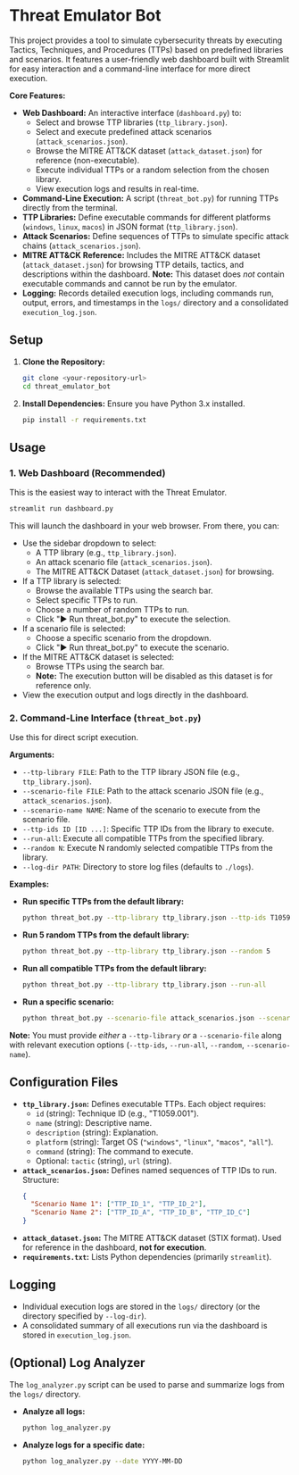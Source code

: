 # Threat Emulator Bot

This project provides a tool to simulate cybersecurity threats by executing Tactics, Techniques, and Procedures (TTPs) based on predefined libraries and scenarios. It features a user-friendly web dashboard built with Streamlit for easy interaction and a command-line interface for more direct execution.

**Core Features:**

*   **Web Dashboard:** An interactive interface (`dashboard.py`) to:
    *   Select and browse TTP libraries (`ttp_library.json`).
    *   Select and execute predefined attack scenarios (`attack_scenarios.json`).
    *   Browse the MITRE ATT&CK dataset (`attack_dataset.json`) for reference (non-executable).
    *   Execute individual TTPs or a random selection from the chosen library.
    *   View execution logs and results in real-time.
*   **Command-Line Execution:** A script (`threat_bot.py`) for running TTPs directly from the terminal.
*   **TTP Libraries:** Define executable commands for different platforms (`windows`, `linux`, `macos`) in JSON format (`ttp_library.json`).
*   **Attack Scenarios:** Define sequences of TTPs to simulate specific attack chains (`attack_scenarios.json`).
*   **MITRE ATT&CK Reference:** Includes the MITRE ATT&CK dataset (`attack_dataset.json`) for browsing TTP details, tactics, and descriptions within the dashboard. **Note:** This dataset does *not* contain executable commands and cannot be run by the emulator.
*   **Logging:** Records detailed execution logs, including commands run, output, errors, and timestamps in the `logs/` directory and a consolidated `execution_log.json`.

## Setup

1.  **Clone the Repository:**
    ```bash
    git clone <your-repository-url>
    cd threat_emulator_bot
    ```
2.  **Install Dependencies:** Ensure you have Python 3.x installed.
    ```bash
    pip install -r requirements.txt
    ```

## Usage

### 1. Web Dashboard (Recommended)

This is the easiest way to interact with the Threat Emulator.

```bash
streamlit run dashboard.py
```

This will launch the dashboard in your web browser. From there, you can:

*   Use the sidebar dropdown to select:
    *   A TTP library (e.g., `ttp_library.json`).
    *   An attack scenario file (`attack_scenarios.json`).
    *   The MITRE ATT&CK Dataset (`attack_dataset.json`) for browsing.
*   If a TTP library is selected:
    *   Browse the available TTPs using the search bar.
    *   Select specific TTPs to run.
    *   Choose a number of random TTPs to run.
    *   Click "▶️ Run threat_bot.py" to execute the selection.
*   If a scenario file is selected:
    *   Choose a specific scenario from the dropdown.
    *   Click "▶️ Run threat_bot.py" to execute the scenario.
*   If the MITRE ATT&CK dataset is selected:
    *   Browse TTPs using the search bar.
    *   **Note:** The execution button will be disabled as this dataset is for reference only.
*   View the execution output and logs directly in the dashboard.

### 2. Command-Line Interface (`threat_bot.py`)

Use this for direct script execution.

**Arguments:**

*   `--ttp-library FILE`: Path to the TTP library JSON file (e.g., `ttp_library.json`).
*   `--scenario-file FILE`: Path to the attack scenario JSON file (e.g., `attack_scenarios.json`).
*   `--scenario-name NAME`: Name of the scenario to execute from the scenario file.
*   `--ttp-ids ID [ID ...]`: Specific TTP IDs from the library to execute.
*   `--run-all`: Execute all compatible TTPs from the specified library.
*   `--random N`: Execute N randomly selected compatible TTPs from the library.
*   `--log-dir PATH`: Directory to store log files (defaults to `./logs`).

**Examples:**

*   **Run specific TTPs from the default library:**
    ```bash
    python threat_bot.py --ttp-library ttp_library.json --ttp-ids T1059.001 T1063
    ```
*   **Run 5 random TTPs from the default library:**
    ```bash
    python threat_bot.py --ttp-library ttp_library.json --random 5
    ```
*   **Run all compatible TTPs from the default library:**
    ```bash
    python threat_bot.py --ttp-library ttp_library.json --run-all
    ```
*   **Run a specific scenario:**
    ```bash
    python threat_bot.py --scenario-file attack_scenarios.json --scenario-name "Example Scenario 1: Recon & Sleep"
    ```

**Note:** You must provide *either* a `--ttp-library` *or* a `--scenario-file` along with relevant execution options (`--ttp-ids`, `--run-all`, `--random`, `--scenario-name`).

## Configuration Files

*   **`ttp_library.json`:** Defines executable TTPs. Each object requires:
    *   `id` (string): Technique ID (e.g., "T1059.001").
    *   `name` (string): Descriptive name.
    *   `description` (string): Explanation.
    *   `platform` (string): Target OS (`"windows"`, `"linux"`, `"macos"`, `"all"`).
    *   `command` (string): The command to execute.
    *   Optional: `tactic` (string), `url` (string).
*   **`attack_scenarios.json`:** Defines named sequences of TTP IDs to run. Structure:
    ```json
    {
      "Scenario Name 1": ["TTP_ID_1", "TTP_ID_2"],
      "Scenario Name 2": ["TTP_ID_A", "TTP_ID_B", "TTP_ID_C"]
    }
    ```
*   **`attack_dataset.json`:** The MITRE ATT&CK dataset (STIX format). Used for reference in the dashboard, **not for execution**.
*   **`requirements.txt`:** Lists Python dependencies (primarily `streamlit`).

## Logging

*   Individual execution logs are stored in the `logs/` directory (or the directory specified by `--log-dir`).
*   A consolidated summary of all executions run via the dashboard is stored in `execution_log.json`.

## (Optional) Log Analyzer

The `log_analyzer.py` script can be used to parse and summarize logs from the `logs/` directory.

*   **Analyze all logs:**
    ```bash
    python log_analyzer.py
    ```
*   **Analyze logs for a specific date:**
    ```bash
    python log_analyzer.py --date YYYY-MM-DD
    ```
